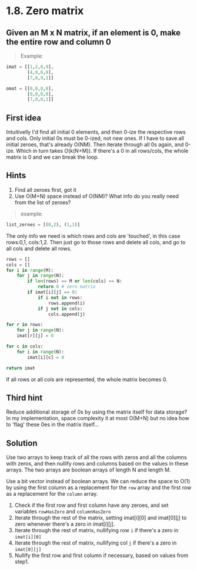 # 1.8. Zero matrix

## Given an M x N matrix, if an element is 0, make the entire row and column 0

> Example:

```python
imat = [[1,2,0,9],
        [4,0,6,8],
        [7,8,9,1]]

omat = [[0,0,0,0],
        [0,0,0,0],
        [7,0,0,1]]
```

## First idea

Intuitivelly I'd find all initial 0 elements, and then 0-ize the respective rows and cols. Only initial 0s must be 0-ized, not new ones. If I have to save all initial zeroes, that's already O(NM). Then iterate through all 0s again, and 0-ize. Which in turn takes O(k(N+M)). If there's a 0 in all rows/cols, the whole matrix is 0 and we can break the loop.

## Hints

1. Find all zeroes first, got it
2. Use O(M+N) space instead of O(NM)? What info do you really need from the list of zeroes?

> example:

```python
list_zeroes = [(0,2), (1,1)]
```

The only info we need is which rows and cols are 'touched', in this case rows:0,1, cols:1,2. Then just go to those rows and delete all cols, and go to all cols and delete all rows.

```python
rows = []
cols = []
for i in range(M):
    for j in range(N):
        if len(rows) == M or len(cols) == N:
            return 0 # zero matrix
        if imat[i][j] == 0:
            if i not in rows:
                rows.append(i)
            if j not in cols:
                cols.append(j)

for r in rows:
    for j in range(N):
    imat[r][j] = 0

for c in cols:
    for i in range(N):
        imat[i][c] = 0

return imat
```

If all rows or all cols are represented, the whole matrix becomes 0.

## Third hint

Reduce additional storage of 0s by using the matrix itself for data storage? In my implementation, space complexity it at most O(M+N) but no idea how to 'flag' these 0es in the matrix itself...

## Solution

Use two arrays to keep track of all the rows with zeros and all the columns with zeros, and then nullify rows and columns based on the values in these arrays. The two arrays are boolean arrays of length N and length M.

Use a bit vector instead of boolean arrays. We can reduce the space to O(1) by using the first column as a replacement for the `row` array and the first row as a replacement for the `column` array.

1. Check if the first row and first column have any zeroes, and set variables `rowHasZero` and `columnHasZero`
2. Iterate through the rest of the matrix, setting imat[i][0] and imat[0][j] to zero whenever there's a zero in imat[i][j].
3. Iterate through the rest of matrix, nullifying row `i` if there's a zero in `imat[i][0]`
4. Iterate through the rest of matrix, nullifying col `j` if there's a zero in `imat[0][j]`
5. Nullify the first row and first column if necessary, based on values from step1.